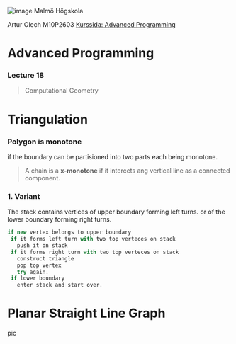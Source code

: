 ![image](https://pbs.twimg.com/profile_images/624172340/mah-logo-twitter_normal.png "Malmö Högskola") Malmö Högskola


Artur Olech
M10P2603
[Kurssida: Advanced Programming](http://edu.mah.se/DA405A "Advanced Programming")
# Advanced Programming
### Lecture 18
>Computational Geometry

# Triangulation

### Polygon is monotone
if the boundary can be partisioned into two parts each being monotone.
> A chain is a **x-monotone** if it interccts ang vertical line as a connected component.

### 1. Variant
 The stack contains vertices of upper boundary forming left turns.
 or of the lower boundary forming right turns.

 ```javascript
 if new vertex belongs to upper boundary
  if it forms left turn with two top verteces on stack
    push it on stack
  if it forms right turn with two top verteces on stack
    construct triangle
    pop top vertex
    try again.
  if lower boundary
    enter stack and start over.

 ```

 # Planar Straight Line Graph
 pic
 
